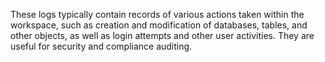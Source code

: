 These logs typically contain records of various actions taken within the workspace, such as creation and modification of databases, tables, and other objects, as well as login attempts and other user activities. They are useful for security and compliance auditing.